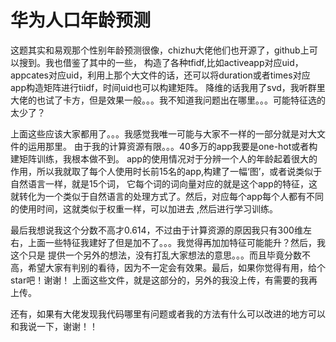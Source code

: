 # 华为人口年龄预测
这题其实和易观那个性别年龄预测很像，chizhu大佬他们也开源了，github上可以搜到。我也借鉴了其中的一些，
构造了各种tfidf,比如activeapp对应uid，appcates对应uid，利用上那个大文件的话，还可以将duration或者times对应app构造矩阵进行tiidf，时间uid也可以构建矩阵。
降维的话我用了svd，我听群里大佬的也试了卡方，但是效果一般。。。我不知道我问题出在哪里。。。可能特征选的太少了？

上面这些应该大家都用了。。。我感觉我唯一可能与大家不一样的一部分就是对大文件的运用那里。
由于我的计算资源有限。。。40多万的app我要是one-hot或者构建矩阵训练，我根本做不到。
app的使用情况对于分辨一个人的年龄起着很大的作用，所以我就取了每个人使用时长前15名的app,构建了一幅‘图’，或者说类似于自然语言一样，就是15个词，
它每个词的词向量对应的就是这个app的特征，这就转化为一个类似于自然语言的处理方式了。然后，对应每个app每个人都有不同的使用时间，这就类似于权重一样，可以加进去
,然后进行学习训练。

最后我想说我这个分数不高才0.614，不过由于计算资源的原因我只有300维左右，上面一些特征我建好了但是加不了。。。我觉得再加加特征可能能升？然后，我这个只是
提供一个另外的想法，没有打乱大家想法的意思。。。而且毕竟分数不高，希望大家有判别的看待，因为不一定会有效果。最后，如果你觉得有用，给个star吧！谢谢！
上面这些文件，就是这部分的，另外的我没上传，有需要的我再上传。


还有，如果有大佬发现我代码哪里有问题或者我的方法有什么可以改进的地方可以和我说一下，谢谢！！
